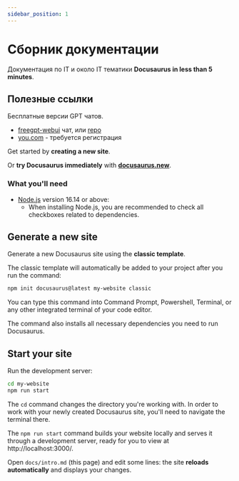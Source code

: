```yaml
---
sidebar_position: 1
---
```


# Сборник документации

Документация по IT и около IT тематики **Docusaurus in less than 5 minutes**.

## Полезные ссылки

Бесплатные версии GPT чатов.
- [freegpt-webui](https://freegpt-webui.ramonvc.repl.co/chat/) чат, или [repo](https://github.com/ramonvc/freegpt-webui/tree/main)
- [you.com](https://you.com/) - требуется регистрация

Get started by **creating a new site**.

Or **try Docusaurus immediately** with **[docusaurus.new](https://docusaurus.new)**.

### What you'll need

- [Node.js](https://nodejs.org/en/download/) version 16.14 or above:
  - When installing Node.js, you are recommended to check all checkboxes related to dependencies.

## Generate a new site

Generate a new Docusaurus site using the **classic template**.

The classic template will automatically be added to your project after you run the command:

```bash
npm init docusaurus@latest my-website classic
```

You can type this command into Command Prompt, Powershell, Terminal, or any other integrated terminal of your code editor.

The command also installs all necessary dependencies you need to run Docusaurus.

## Start your site

Run the development server:

```bash
cd my-website
npm run start
```

The `cd` command changes the directory you're working with. In order to work with your newly created Docusaurus site, you'll need to navigate the terminal there.

The `npm run start` command builds your website locally and serves it through a development server, ready for you to view at http://localhost:3000/.

Open `docs/intro.md` (this page) and edit some lines: the site **reloads automatically** and displays your changes.
